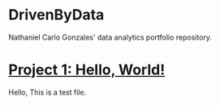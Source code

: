 # DrivenByData
Nathaniel Carlo Gonzales' data analytics portfolio repository.

# [Project 1: Hello, World!](example.org)

Hello, This is a test file.
